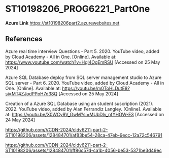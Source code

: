 # ST10198206_PROG6221_PartOne

**Azure Link** 
https://st10198206part2.azurewebsites.net

## References
Azure real time interview Questions - Part 5. 2020. YouTube video, added by Cloud Academy - All in One. [Online]. Available at: https://www.youtube.com/watch?v=Hql4OgEmRSU
[Accessed on 25 May 2024]

Azure SQL Database deploy from SQL server management studio to Azure SQL server - Part 6. 2020. YouTube video, added by Cloud Academy - All in One. [Online]. Available at: https://youtu.be/m0ToHLDutE8?si=MT4ZJodPPoH7d38Q
[Accessed on 25 May 2024]

Creation of a Azure SQL Database using an student suscription (2021). 2022.  YouTube video, added by Alan Ferrandiz Langley. [Online]. Available at: https://youtu.be/X0WCy9V_GwM?si=MUbDlv_nfYHOW-E3
[Accessed on 24 May 2024]


https://github.com/VCDN-2024/cldv6211-part-2-ST10198206/assets/128484701/af83be54-28ca-47eb-9ecc-12a72c546791



https://github.com/VCDN-2024/cldv6211-part-2-ST10198206/assets/128484701/ff86c57d-ca1b-4056-be53-5371be3d49ec

